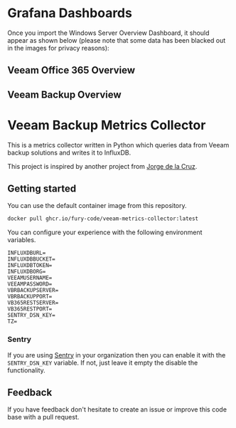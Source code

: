 # Grafana Dashboards
Once you import the Windows Server Overview Dashboard, it should appear as shown below (please note that some data has been blacked out in the images for privacy reasons):
## Veeam Office 365 Overview

## Veeam Backup Overview

# Veeam Backup Metrics Collector
This is a metrics collector written in Python which queries data from 
Veeam backup solutions and writes it to InfluxDB.

This project is inspired by another project from [Jorge de la Cruz](https://github.com/jorgedlcruz/veeam-backup-for-microsoft365-grafana).

## Getting started
You can use the default container image from this repository.
```bash
docker pull ghcr.io/fury-code/veeam-metrics-collector:latest
```

You can configure your experience with the following environment variables.
```
INFLUXDBURL=
INFLUXDBBUCKET=
INFLUXDBTOKEN=
INFLUXDBORG=
VEEAMUSERNAME=
VEEAMPASSWORD=
VBRBACKUPSERVER=
VBRBACKUPPORT=
VB365RESTSERVER=
VB365RESTPORT=
SENTRY_DSN_KEY=
TZ=
```

### Sentry
If you are using [Sentry](https://sentry.io/welcome/) in your organization 
then you can enable it with the `SENTRY_DSN_KEY` variable. If not, just 
leave it empty the disable the functionality.

## Feedback
If you have feedback don't hesitate to create an issue or improve this 
code base with a pull request.


